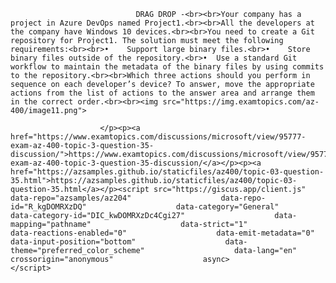<p class="card-text">
							
								DRAG DROP -<br><br>Your company has a project in Azure DevOps named Project1.<br><br>All the developers at the company have Windows 10 devices.<br><br>You need to create a Git repository for Project1. The solution must meet the following requirements:<br><br>•	Support large binary files.<br>•	Store binary files outside of the repository.<br>•	Use a standard Git workflow to maintain the metadata of the binary files by using commits to the repository.<br><br>Which three actions should you perform in sequence on each developer’s device? To answer, move the appropriate actions from the list of actions to the answer area and arrange them in the correct order.<br><br><img src="https://img.examtopics.com/az-400/image11.png">
							
						</p><p><a href="https://www.examtopics.com/discussions/microsoft/view/95777-exam-az-400-topic-3-question-35-discussion/">https://www.examtopics.com/discussions/microsoft/view/95777-exam-az-400-topic-3-question-35-discussion/</a></p><p><a href="https://azsamples.github.io/staticfiles/az400/topic-03-question-35.html">https://azsamples.github.io/staticfiles/az400/topic-03-question-35.html</a></p><script src="https://giscus.app/client.js"                    data-repo="azsamples/az204"                    data-repo-id="R_kgDOMRXzDQ"                    data-category="General"                    data-category-id="DIC_kwDOMRXzDc4Cgi27"                    data-mapping="pathname"                    data-strict="1"                    data-reactions-enabled="0"                    data-emit-metadata="0"                    data-input-position="bottom"                    data-theme="preferred_color_scheme"                    data-lang="en"                    crossorigin="anonymous"                    async>                    </script>